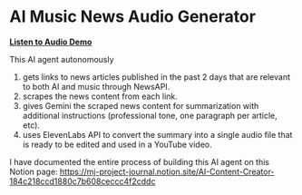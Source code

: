 # AI Music News Audio Generator

**[Listen to Audio Demo](https://file.notion.so/f/f/02686ad4-1e38-4b1d-a1c7-c3057724c60e/bc6f3de5-1e7a-41d7-b920-ae5e6ad2680b/Spotify_is_expanding_its_AI_audiobook_narration_ca.mp3?table=block&id=1a2c218c-cd18-806c-b54b-df3e1cc4e18d&spaceId=02686ad4-1e38-4b1d-a1c7-c3057724c60e&expirationTimestamp=1740261600000&signature=D1hvsJjeHbmtW0kUKmG82bY2uXcKs6ft2mK3fJ4xWhw)**

This AI agent autonomously
1. gets links to news articles published in the past 2 days that are relevant to both AI and music through NewsAPI.
2. scrapes the news content from each link.
3. gives Gemini the scraped news content for summarization with additional instructions (professional tone, one paragraph per article, etc).
4. uses ElevenLabs API to convert the summary into a single audio file that is ready to be edited and used in a YouTube video.

I have documented the entire process of building this AI agent on this Notion page:
https://mj-project-journal.notion.site/AI-Content-Creator-184c218ccd1880c7b608ceccc4f2cddc